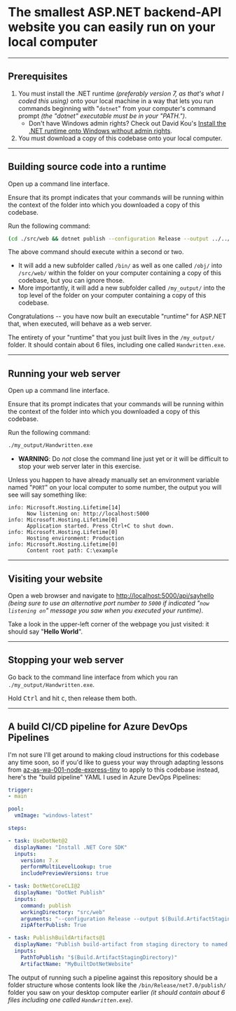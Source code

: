 # The smallest ASP.NET backend-API website you can easily run on your local computer

---

## Prerequisites

1. You must install the .NET runtime _(preferably version 7, as that's what I coded this using)_ onto your local machine in a way that lets you run commands beginning with "`dotnet`" from your computer's command prompt _(the "dotnet" executable must be in your "PATH.")_.
    * Don't have Windows admin rights?  Check out David Kou's [Install the .NET runtime onto Windows without admin rights](https://dev.to/davidkou/install-anything-without-admin-rights-4p0j#install-dotnet-sdk-or-runtime-without-admin).
2. You must download a copy of this codebase onto your local computer.

---

## Building source code into a runtime

Open up a command line interface.

Ensure that its prompt indicates that your commands will be running within the context of the folder into which you downloaded a copy of this codebase.

Run the following command:

```sh
(cd ./src/web && dotnet publish --configuration Release --output ../../my_output && cd ../..)
```

The above command should execute within a second or two.

* It will add a new subfolder called `/bin/` as well as one called `/obj/` into `/src/web/` within the folder on your computer containing a copy of this codebase, but you can ignore those.
* More importantly, it will add a new subfolder called `/my_output/` into the top level of the folder on your computer containing a copy of this codebase.

Congratulations -- you have now built an executable "runtime" for ASP.NET that, when executed, will behave as a web server.

The entirety of your "runtime" that you just built lives in the `/my_output/` folder.  It should contain about 6 files, including one called `Handwritten.exe`.

---

## Running your web server

Open up a command line interface.

Ensure that its prompt indicates that your commands will be running within the context of the folder into which you downloaded a copy of this codebase.

Run the following command:

```sh
./my_output/Handwritten.exe
```

* **WARNING**:  Do _not_ close the command line just yet or it will be difficult to stop your web server later in this exercise.

Unless you happen to have already manually set an environment variable named "`PORT`" on your local computer to some number, the output you will see will say something like:

```
info: Microsoft.Hosting.Lifetime[14]
      Now listening on: http://localhost:5000
info: Microsoft.Hosting.Lifetime[0]
      Application started. Press Ctrl+C to shut down.
info: Microsoft.Hosting.Lifetime[0]
      Hosting environment: Production
info: Microsoft.Hosting.Lifetime[0]
      Content root path: C:\example
```

---

## Visiting your website

Open a web browser and navigate to [http://localhost:5000/api/sayhello](http://localhost:5000/api/sayhello) _(being sure to use an alternative port number to `5000` if indicated "`now listening on`" message you saw when you executed your runtime)_.

Take a look in the upper-left corner of the webpage you just visited:  it should say "**Hello World**".

---

## Stopping your web server

Go back to the command line interface from which you ran `./my_output/Handwritten.exe`.

Hold <kbd>Ctrl</kbd> and hit <kbd>c</kbd>, then release them both.

---

## A build CI/CD pipeline for Azure DevOps Pipelines

I'm not sure I'll get around to making cloud instructions for this codebase any time soon, so if you'd like to guess your way through adapting lessons from [az-as-wa-001-node-express-tiny](https://github.com/kkgthb/az-as-wa-001-node-express-tiny) to apply to this codebase instead, here's the "build pipeline" YAML I used in Azure DevOps Pipelines:

```yaml
trigger:
- main

pool:
  vmImage: "windows-latest"

steps:

- task: UseDotNet@2
  displayName: "Install .NET Core SDK"
  inputs:
    version: 7.x
    performMultiLevelLookup: true
    includePreviewVersions: true

- task: DotNetCoreCLI@2
  displayName: "DotNet Publish"
  inputs:
    command: publish
    workingDirectory: "src/web"
    arguments: "--configuration Release --output $(Build.ArtifactStagingDirectory)"
    zipAfterPublish: True

- task: PublishBuildArtifacts@1
  displayName: "Publish build-artifact from staging directory to named artifact"
  inputs:
    PathToPublish: "$(Build.ArtifactStagingDirectory)"
    ArtifactName: "MyBuiltDotNetWebsite"
```

The output of running such a pipeline against this repository should be a folder structure whose contents look like the `/bin/Release/net7.0/publish/` folder you saw on your desktop computer earlier _(it should contain about 6 files including one called `Handwritten.exe`)_.